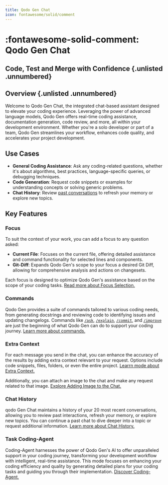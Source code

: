 ```yaml
---
title: Qodo Gen Chat
icon: fontawesome/solid/comment
---
```



# :fontawesome-solid-comment: Qodo Gen Chat 

## Code, Test and Merge with Confidence {.unlisted .unnumbered}

## Overview {.unlisted .unnumbered}

Welcome to Qodo Gen Chat, the integrated chat-based assistant designed to elevate your coding experience. Leveraging the power of advanced language models, Qodo Gen offers real-time coding assistance, documentation generation, code review, and more, all within your development environment. Whether you're a solo developer or part of a team, Qodo Gen streamlines your workflow, enhances code quality, and accelerates your project development.

## Use Cases
- **General Coding Assistance**: Ask any coding-related questions, whether it's about algorithms, best practices, language-specific queries, or debugging techniques.
- **Code Generation**: Request code snippets or examples for understanding concepts or solving generic problems.
- **Chat History**: Review [past conversations](./chat-history.md) to refresh your memory or explore new topics.

## Key Features

### Focus
To suit the context of your work, you can add a focus to any question asked:

- **Current File**: Focuses on the current file, offering detailed assistance and command functionality for selected lines and components.
- **Git-Diff**: Expands Qodo Gen's scope to your focus a desired Git Diff, allowing for comprehensive analysis and actions on changesets. 

Each focus is designed to optimize Qodo Gen's assistance based on the scope of your coding tasks. [Read more about Focus Selection.](./focus/index.md)

### Commands
Qodo Gen provides a suite of commands tailored to various coding needs, from generating docstrings and reviewing code to identifying issues and updating changelogs. Commands like [`/ask`](./commands/ask.md), [`/explain`](./commands/explain.md), [`/commit`](./commands/commit.md), and [`/improve`](./commands/improve.md) are just the beginning of what Qodo Gen can do to support your coding journey. [Learn more about commands.](./commands/index.md)

### Extra Context
For each message you send in the chat, you can enhance the accuracy of the results by adding extra context relevant to your request. Options include code snippets, files, folders, or even the entire project. [Learrn mode about Extra Context.](./add-context.md)

Additionally, you can attach an image to the chat and make any request related to that image. [Explore Adding Image to the Chat.](./images.md)

### Chat History
qodo Gen Chat maintains a history of your 20 most recent conversations, allowing you to review past interactions, refresh your memory, or explore new topics. You can continue a past chat to dive deeper into a topic or request additional information. [Learn more about Chat History.](./chat-history.md)

### Task Coding-Agent
Coding-Agent harnesses the power of Qodo Gen's AI to offer unparalleled support in your coding journey, transforming your development workflow with intelligent, real-time assistance. This mode focuses on enhancing your coding efficiency and quality by generating detailed plans for your coding tasks and guiding you through their implementation. [Discover Coding-Agent.](./coding-agent.md)

